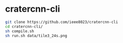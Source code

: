 # cratercnn-cli

```bash
git clone https://github.com/ieee8023/cratercnn-cli
cd cratercnn-cli/
sh compile.sh
sh run.sh data/tile3_24s.png
```
